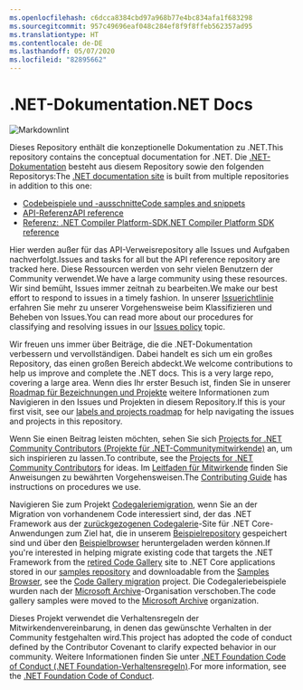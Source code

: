 ```yaml
---
ms.openlocfilehash: c6dcca8384cbd97a968b77e4bc834afa1f683298
ms.sourcegitcommit: 957c49696eaf048c284ef8f9f8ffeb562357ad95
ms.translationtype: HT
ms.contentlocale: de-DE
ms.lasthandoff: 05/07/2020
ms.locfileid: "82895662"
---
```

# <a name="net-docs"></a><span data-ttu-id="1257c-101">.NET-Dokumentation</span><span class="sxs-lookup"><span data-stu-id="1257c-101">.NET Docs</span></span>

![Markdownlint](https://github.com/dotnet/docs/workflows/Markdownlint/badge.svg)

<span data-ttu-id="1257c-103">Dieses Repository enthält die konzeptionelle Dokumentation zu .NET.</span><span class="sxs-lookup"><span data-stu-id="1257c-103">This repository contains the conceptual documentation for .NET.</span></span> <span data-ttu-id="1257c-104">Die [.NET-Dokumentation](https://docs.microsoft.com/dotnet) besteht aus diesem Repository sowie den folgenden Repositorys:</span><span class="sxs-lookup"><span data-stu-id="1257c-104">The [.NET documentation site](https://docs.microsoft.com/dotnet) is built from multiple repositories in addition to this one:</span></span>

- [<span data-ttu-id="1257c-105">Codebeispiele und -ausschnitte</span><span class="sxs-lookup"><span data-stu-id="1257c-105">Code samples and snippets</span></span>](https://github.com/dotnet/samples)
- [<span data-ttu-id="1257c-106">API-Referenz</span><span class="sxs-lookup"><span data-stu-id="1257c-106">API reference</span></span>](https://github.com/dotnet/dotnet-api-docs)
- [<span data-ttu-id="1257c-107">Referenz: .NET Compiler Platform-SDK</span><span class="sxs-lookup"><span data-stu-id="1257c-107">.NET Compiler Platform SDK reference</span></span>](https://github.com/dotnet/roslyn-api-docs)

<span data-ttu-id="1257c-108">Hier werden außer für das API-Verweisrepository alle Issues und Aufgaben nachverfolgt.</span><span class="sxs-lookup"><span data-stu-id="1257c-108">Issues and tasks for all but the API reference repository are tracked here.</span></span> <span data-ttu-id="1257c-109">Diese Ressourcen werden von sehr vielen Benutzern der Community verwendet.</span><span class="sxs-lookup"><span data-stu-id="1257c-109">We have a large community using these resources.</span></span> <span data-ttu-id="1257c-110">Wir sind bemüht, Issues immer zeitnah zu bearbeiten.</span><span class="sxs-lookup"><span data-stu-id="1257c-110">We make our best effort to respond to issues in a timely fashion.</span></span> <span data-ttu-id="1257c-111">In unserer [Issuerichtlinie](issues-policy.md) erfahren Sie mehr zu unserer Vorgehensweise beim Klassifizieren und Beheben von Issues.</span><span class="sxs-lookup"><span data-stu-id="1257c-111">You can read more about our procedures for classifying and resolving issues in our [Issues policy](issues-policy.md) topic.</span></span>

<span data-ttu-id="1257c-112">Wir freuen uns immer über Beiträge, die die .NET-Dokumentation verbessern und vervollständigen. Dabei handelt es sich um ein großes Repository, das einen großen Bereich abdeckt.</span><span class="sxs-lookup"><span data-stu-id="1257c-112">We welcome contributions to help us improve and complete the .NET docs. This is a very large repo, covering a large area.</span></span> <span data-ttu-id="1257c-113">Wenn dies Ihr erster Besuch ist, finden Sie in unserer [Roadmap für Bezeichnungen und Projekte](styleguide/labels-projects.md) weitere Informationen zum Navigieren in den Issues und Projekten in diesem Repository.</span><span class="sxs-lookup"><span data-stu-id="1257c-113">If this is your first visit, see our [labels and projects roadmap](styleguide/labels-projects.md) for help navigating the issues and projects in this repository.</span></span>

<span data-ttu-id="1257c-114">Wenn Sie einen Beitrag leisten möchten, sehen Sie sich [Projects for .NET Community Contributors (Projekte für .NET-Communitymitwirkende)](https://github.com/dotnet/docs/projects/35) an, um sich inspirieren zu lassen.</span><span class="sxs-lookup"><span data-stu-id="1257c-114">To contribute, see the [Projects for .NET Community Contributors](https://github.com/dotnet/docs/projects/35) for ideas.</span></span> <span data-ttu-id="1257c-115">Im [Leitfaden für Mitwirkende](CONTRIBUTING.md) finden Sie Anweisungen zu bewährten Vorgehensweisen.</span><span class="sxs-lookup"><span data-stu-id="1257c-115">The [Contributing Guide](CONTRIBUTING.md) has instructions on procedures we use.</span></span>

<span data-ttu-id="1257c-116">Navigieren Sie zum Projekt [Codegaleriemigration](https://github.com/dotnet/docs/projects/88), wenn Sie an der Migration von vorhandenem Code interessiert sind, der das .NET Framework aus der [zurückgezogenen Codegalerie](https://docs.microsoft.com/teamblog/msdn-code-gallery-retired)-Site für .NET Core-Anwendungen zum Ziel hat, die in unserem [Beispielrepository](https://github.com/dotnet/samples) gespeichert sind und über den [Beispielbrowser](https://docs.microsoft.com/samples/browse) heruntergeladen werden können.</span><span class="sxs-lookup"><span data-stu-id="1257c-116">If you're interested in helping migrate existing code that targets the .NET Framework from the [retired Code Gallery](https://docs.microsoft.com/teamblog/msdn-code-gallery-retired) site to .NET Core applications stored in our [samples repository](https://github.com/dotnet/samples) and downloadable from the [Samples Browser](https://docs.microsoft.com/samples/browse), see the [Code Gallery migration](https://github.com/dotnet/docs/projects/88) project.</span></span> <span data-ttu-id="1257c-117">Die Codegaleriebeispiele wurden nach der [Microsoft Archive](https://github.com/microsoftarchive?q=msdn-code-gallery)-Organisation verschoben.</span><span class="sxs-lookup"><span data-stu-id="1257c-117">The code gallery samples were moved to the [Microsoft Archive](https://github.com/microsoftarchive?q=msdn-code-gallery) organization.</span></span>

<span data-ttu-id="1257c-118">Dieses Projekt verwendet die Verhaltensregeln der Mitwirkendenvereinbarung, in denen das gewünschte Verhalten in der Community festgehalten wird.</span><span class="sxs-lookup"><span data-stu-id="1257c-118">This project has adopted the code of conduct defined by the Contributor Covenant to clarify expected behavior in our community.</span></span>
<span data-ttu-id="1257c-119">Weitere Informationen finden Sie unter [.NET Foundation Code of Conduct (.NET Foundation-Verhaltensregeln)](https://dotnetfoundation.org/code-of-conduct).</span><span class="sxs-lookup"><span data-stu-id="1257c-119">For more information, see the [.NET Foundation Code of Conduct](https://dotnetfoundation.org/code-of-conduct).</span></span>

